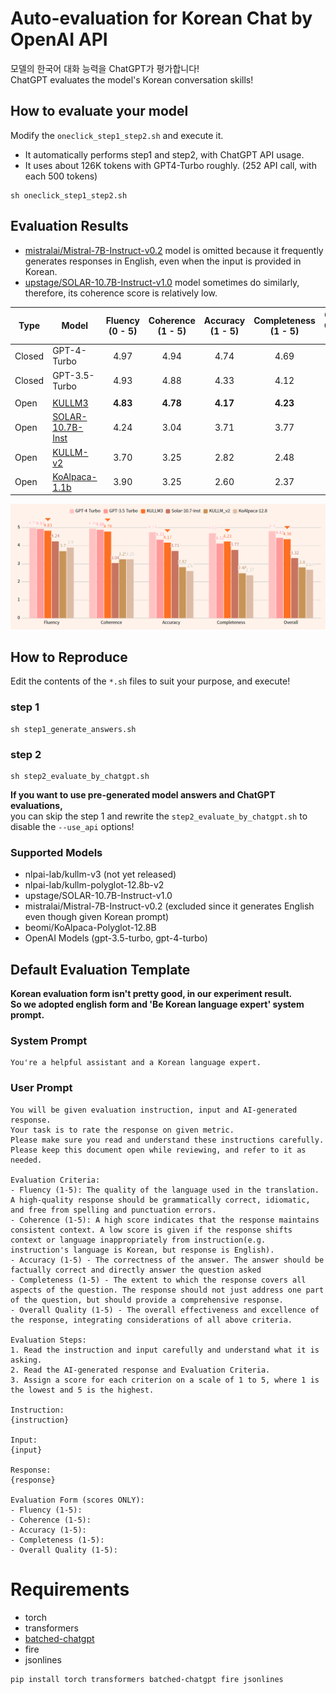 # Auto-evaluation for Korean Chat by OpenAI API
모델의 한국어 대화 능력을 ChatGPT가 평가합니다!  
ChatGPT evaluates the model's Korean conversation skills!


## How to evaluate your model
Modify the ```oneclick_step1_step2.sh``` and execute it.  
- It automatically performs step1 and step2, with ChatGPT API usage.  
- It uses about 126K tokens with GPT4-Turbo roughly. (252 API call, with each 500 tokens)
```
sh oneclick_step1_step2.sh
```

## Evaluation Results
- [mistralai/Mistral-7B-Instruct-v0.2](https://huggingface.co/mistralai/Mistral-7B-Instruct-v0.2) model is omitted because it frequently generates responses in English, even when the input is provided in Korean.
- [upstage/SOLAR-10.7B-Instruct-v1.0](https://huggingface.co/upstage/SOLAR-10.7B-Instruct-v1.0) model sometimes do similarly, therefore, its coherence score is relatively low.

| Type   | Model                                                                        | Fluency (0 - 5) | Coherence (1 - 5) | Accuracy (1 - 5) | Completeness (1 - 5) | Overall Quality (0-5) | 
|--------|------------------------------------------------------------------------------|:---------------:|:-----------------:|:----------------:|:--------------------:|:---------------------:| 
| Closed | GPT-4-Turbo                                                                  |      4.97       |       4.94        |       4.74       |         4.69         |         4.80          | 
| Closed | GPT-3.5-Turbo                                                                |      4.93       |       4.88        |       4.33       |         4.12         |         4.43          |
|        |                                                                              |                 |                   |                  |                      |                       |
| Open   | [KULLM3](https://huggingface.co/nlpai-lab/KULLM3)                            |    **4.83**     |      **4.78**      |     **4.17**     |       **4.23**       |       **4.36**        | 
| Open   | [SOLAR-10.7B-Inst](https://huggingface.co/upstage/SOLAR-10.7B-Instruct-v1.0) |      4.24       |       3.04        |       3.71       |         3.77         |         3.32          |
| Open   | [KULLM-v2](https://github.com/nlpai-lab/KULLM)                               |      3.70       |       3.25        |       2.82       |         2.48         |         2.80          |
| Open   | [KoAlpaca-1.1b](https://github.com/Beomi/KoAlpaca)                           |      3.90       |       3.25        |       2.60       |         2.37         |         2.67          |

<p align="center">
  <img src="assets/kullm3_instruction_evaluation.png" />
</p>

## How to Reproduce
Edit the contents of the ```*.sh``` files to suit your purpose, and execute!

### step 1
```
sh step1_generate_answers.sh
```
### step 2
```
sh step2_evaluate_by_chatgpt.sh
```
**If you want to use pre-generated model answers and ChatGPT evaluations,**  
you can skip the step 1 and rewrite the ```step2_evaluate_by_chatgpt.sh``` to disable the ```--use_api``` options!

### Supported Models
- nlpai-lab/kullm-v3 (not yet released)
- nlpai-lab/kullm-polyglot-12.8b-v2
- upstage/SOLAR-10.7B-Instruct-v1.0
- mistralai/Mistral-7B-Instruct-v0.2 (excluded since it generates English even though given Korean prompt)
- beomi/KoAlpaca-Polyglot-12.8B
- OpenAI Models (gpt-3.5-turbo, gpt-4-turbo)

## Default Evaluation Template
**Korean evaluation form isn't pretty good, in our experiment result.**  
**So we adopted english form and 'Be Korean language expert' system prompt.**
### System Prompt
```
You're a helpful assistant and a Korean language expert.
```
### User Prompt
```
You will be given evaluation instruction, input and AI-generated response.
Your task is to rate the response on given metric.
Please make sure you read and understand these instructions carefully. Please keep this document open while reviewing, and refer to it as needed.

Evaluation Criteria:
- Fluency (1-5): The quality of the language used in the translation. A high-quality response should be grammatically correct, idiomatic, and free from spelling and punctuation errors.
- Coherence (1-5): A high score indicates that the response maintains consistent context. A low score is given if the response shifts context or language inappropriately from instruction(e.g. instruction's language is Korean, but response is English).
- Accuracy (1-5) - The correctness of the answer. The answer should be factually correct and directly answer the question asked
- Completeness (1-5) - The extent to which the response covers all aspects of the question. The response should not just address one part of the question, but should provide a comprehensive response.
- Overall Quality (1-5) - The overall effectiveness and excellence of the response, integrating considerations of all above criteria.

Evaluation Steps:
1. Read the instruction and input carefully and understand what it is asking.
2. Read the AI-generated response and Evaluation Criteria.
3. Assign a score for each criterion on a scale of 1 to 5, where 1 is the lowest and 5 is the highest.

Instruction:
{instruction}

Input:
{input}

Response:
{response}

Evaluation Form (scores ONLY):
- Fluency (1-5):
- Coherence (1-5):
- Accuracy (1-5):
- Completeness (1-5):
- Overall Quality (1-5):
```

# Requirements
- torch
- transformers
- [batched-chatgpt](https://github.com/superheavytail/batched-chatgpt)
- fire
- jsonlines
```bash
pip install torch transformers batched-chatgpt fire jsonlines
```
